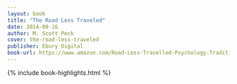 ```yaml
---
layout: book
title: "The Road Less Traveled"
date: 2014-09-16
author: M. Scott Peck
cover: the-road-less-traveled
publisher: Ebury Digital
book-url: https://www.amazon.com/Road-Less-Travelled-Psychology-Traditional-ebook/dp/B009EQG80W/
---
```


{% include book-highlights.html %}
